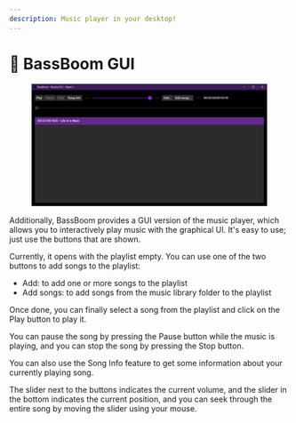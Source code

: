 ```yaml
---
description: Music player in your desktop!
---
```


# 🎵 BassBoom GUI

<figure><img src="../../.gitbook/assets/BB.Gui.png" alt=""><figcaption></figcaption></figure>

Additionally, BassBoom provides a GUI version of the music player, which allows you to interactively play music with the graphical UI. It's easy to use; just use the buttons that are shown.

Currently, it opens with the playlist empty. You can use one of the two buttons to add songs to the playlist:

* Add: to add one or more songs to the playlist
* Add songs: to add songs from the music library folder to the playlist

Once done, you can finally select a song from the playlist and click on the Play button to play it.

You can pause the song by pressing the Pause button while the music is playing, and you can stop the song by pressing the Stop button.

You can also use the Song Info feature to get some information about your currently playing song.

The slider next to the buttons indicates the current volume, and the slider in the bottom indicates the current position, and you can seek through the entire song by moving the slider using your mouse.
